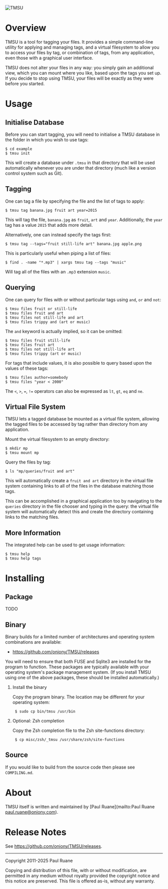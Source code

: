 ![TMSU](http://tmsu.org/images/tmsu.png)

# Overview

TMSU is a tool for tagging your files. It provides a simple command-line utility
for applying and managing tags, and a virtual filesystem to allow you to access
your files by tag, or combination of tags, from any application, even those with
a graphical user interface.

TMSU does not alter your files in any way: you simply gain an additional view,
which you can mount where you like, based upon the tags you set up. If you decide
to stop using TMSU, your files will be exactly as they were before you started.

# Usage

## Initialise Database

Before you can start tagging, you will need to initialise a TMSU database in the
folder in which you wish to use tags:

    $ cd example
    $ tmsu init

This will create a database under `.tmsu` in that directory that will be used
automatically whenever you are under that directory (much like a version control
system such as Git).

## Tagging

One can tag a file by specifying the file and the list of tags to apply:

    $ tmsu tag banana.jpg fruit art year=2015

This will tag the file, `banana.jpg` as `fruit`, `art` and `year`. Additionally,
the `year` tag has a value `2015` that adds more detail.

Alternatively, one can instead specify the tags first:

    $ tmsu tag --tags="fruit still-life art" banana.jpg apple.png

This is particularly useful when piping a list of files:

    $ find . -name "*.mp3" | xargs tmsu tag --tags "music"

Will tag all of the files with an `.mp3` extension `music`.

## Querying

One can query for files with or without particular tags using `and`, `or` and
`not`:

    $ tmsu files fruit or still-life
    $ tmsu files fruit and art
    $ tmsu files not still-life and art
    $ tmsu files trippy and (art or music)

The `and` keyword is actually implied, so it can be omitted:

    $ tmsu files fruit still-life
    $ tmsu files fruit art
    $ tmsu files not still-life art
    $ tmsu files trippy (art or music)

For tags that include values, it is also possible to query based upon the values
of these tags:

    $ tmsu files author=somebody
    $ tmsu files "year < 2000"

The `<`, `>`, `=`, `!=` operators can also be expressed as `lt`, `gt`, `eq` and `ne`.

## Virtual File System

TMSU lets a tagged database be mounted as a virtual file system, allowing the tagged
files to be accessed by tag rather than directory from any application.

Mount the virtual filesystem to an empty directory:

    $ mkdir mp
    $ tmsu mount mp

Query the files by tag:

    $ ls "mp/queries/fruit and art"

This will automatically create a `fruit and art` directory in the virtual file system
containing links to all of the files in the database matching those tags.

This can be accomplished in a graphical application too by navigating to the `queries`
directory in the file chooser and typing in the query: the virtual file system will
automatically detect this and create the directory containing links to the matching
files.

## More Information

The integrated help can be used to get usage information:

    $ tmsu help
    $ tmsu help tags

# Installing

## Package

TODO

## Binary

Binary builds for a limited number of architectures and operating system
combinations are available:

  * <https://github.com/oniony/TMSU/releases>

You will need to ensure that both FUSE and Sqlite3 are installed for the
program to function. These packages are typically available with your
operating system's package management system. (If you install TMSU using one
of the above packages, these should be installed automatically.)

1. Install the binary

    Copy the program binary. The location may be different for your operating
    system:

        $ sudo cp bin/tmsu /usr/bin

2. Optional: Zsh completion

    Copy the Zsh completion file to the Zsh site-functions directory:

        $ cp misc/zsh/_tmsu /usr/share/zsh/site-functions

## Source

If you would like to build from the source code then please see `COMPILING.md`.

# About

TMSU itself is written and maintained by [Paul Ruane](mailto:Paul Ruane <paul.ruane@oniony.com>).

# Release Notes

See <https://github.com/oniony/TMSU/releases>.

- - -

Copyright 2011-2025 Paul Ruane

Copying and distribution of this file, with or without modification,
are permitted in any medium without royalty provided the copyright
notice and this notice are preserved.  This file is offered as-is,
without any warranty.
